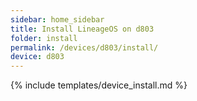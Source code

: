 ```yaml
---
sidebar: home_sidebar
title: Install LineageOS on d803
folder: install
permalink: /devices/d803/install/
device: d803
---
```

{% include templates/device_install.md %}
